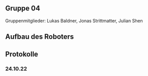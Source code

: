 ## Gruppe 04
Gruppenmitglieder: Lukas Baldner, Jonas Strittmatter, Julian Shen

## Aufbau des Roboters


## Protokolle
### 24.10.22


